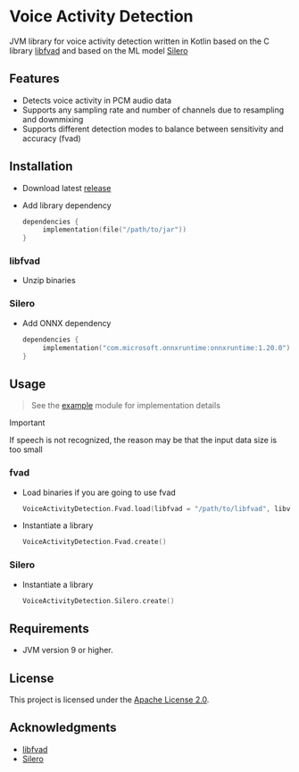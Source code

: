 # Voice Activity Detection

JVM library for voice activity detection written in Kotlin based on the C
library [libfvad](https://github.com/dpirch/libfvad) and based on the ML
model [Silero](https://github.com/snakers4/silero-vad)

## Features

- Detects voice activity in PCM audio data
- Supports any sampling rate and number of channels due to resampling and downmixing
- Supports different detection modes to balance between sensitivity and accuracy (fvad)

## Installation

- Download latest [release](https://github.com/numq/vad/releases)

- Add library dependency
   ```kotlin
   dependencies {
        implementation(file("/path/to/jar"))
   }
   ```

### libfvad

- Unzip binaries

### Silero

- Add ONNX dependency
   ```kotlin
   dependencies {
        implementation("com.microsoft.onnxruntime:onnxruntime:1.20.0")
   }
   ```

## Usage

> See the [example](example) module for implementation details

> [!IMPORTANT]
> If speech is not recognized, the reason may be that the input data size is too small

### fvad

- Load binaries if you are going to use fvad
   ```kotlin
   VoiceActivityDetection.Fvad.load(libfvad = "/path/to/libfvad", libvad = "/path/to/libvad")
   ```

- Instantiate a library
   ```kotlin
   VoiceActivityDetection.Fvad.create()
   ```

### Silero

- Instantiate a library
   ```kotlin
   VoiceActivityDetection.Silero.create()
   ```

## Requirements

- JVM version 9 or higher.

## License

This project is licensed under the [Apache License 2.0](LICENSE).

## Acknowledgments

- [libfvad](https://github.com/dpirch/libfvad)
- [Silero](https://github.com/snakers4/silero-vad)
